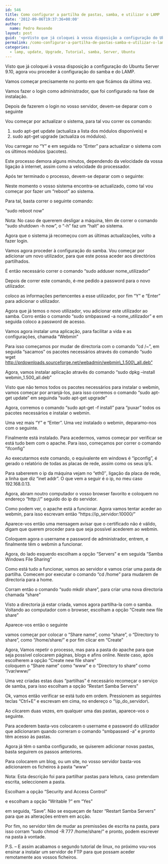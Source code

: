 ```yaml
---
id: 546
title: Como configurar a partilha de pastas, samba, e utilizar o LAMP
date: '2012-09-06T19:37:36+00:00'
author: 
  name: Pedro Resende
layout: post
guid: '<p>Visto que já coloquei à vossa disposição a configuração do Ubuntu Server 9.10, agora vou proceder à configuração do samba e do LAMP.</p><p>Vamos começar precisamente no ponto em que ficámos da última vez.</p><p>Vamos fazer o login como administrador, q'
permalink: /como-configurar-a-partilha-de-pastas-samba-e-utilizar-o-lamp/
categories:
  - lamp, update, Upgrade, Tutorial, samba, Server, Ubuntu
---
```

Visto que já coloquei à vossa disposição a configuração do Ubuntu Server 9.10, agora vou proceder à configuração do samba e do LAMP.

Vamos começar precisamente no ponto em que ficámos da última vez.

Vamos fazer o login como administrador, que foi configurado na fase de instalação.

Depois de fazerem o login no vosso servidor, devem-se deparar com o seguinte

Vou começar por actualizar o sistema, para tal vou correr os comando:

1. sudo apt-get update (actualiza a lista dos módulos disponíveis) e  
2. sudo apt-get upgrade (actualiza os módulos).

Vou carregar no “Y” e em seguida no “Enter” para actualizar o sistema com os últimos módulos (pacotes).

Este processo demora alguns minutos, dependendo da velocidade da vossa ligação à internet, assim como a velocidade do processador.

Após ter terminado o processo, devem-se deparar com o seguinte:

Neste momento o vosso sistema encontra-se actualizado, como tal vou começar por fazer um “reboot” ao sistema.

Para tal, basta correr o seguinte comando:

“sudo reboot now”

Nota: No caso de quererem desligar a máquina, têm de correr o comando “sudo shutdown -h now”, o “-h” faz um “halt” ao sistema.

Agora que o sistema já recomeçou com as últimas actualizações, volto a fazer login.

Vamos agora proceder à configuração do samba. Vou começar por adicionar um novo utilizador, para que este possa aceder aos directórios partilhados.

É então necessário correr o comando “sudo adduser nome_utilizador”

Depois de correr este comando, é-me pedido a password para o novo utilizador.

coloco as informações pertencentes a esse utilizador, por fim “Y” e “Enter” para adicionar o utilizador.

Agora que já temos o novo utilizador, vou adicionar este utilizador ao samba. Corro então o comando “sudo smbpasswd -a nome_utilizador” e em seguida coloco a password de acesso.

Vamos agora instalar uma aplicação, para facilitar a vida e as configurações, chamada “Webmin”

Para isso começamos por mudar de directoria com o comando “cd /~”, em seguida “sacamos” os pacotes necessários através do comando “sudo wget http://prdownloads.sourceforge.net/webadmin/webmin\_1.500\_all.deb”

Agora, vamos instalar aplicação atravês do comando “sudo dpkg –install webmin\_1.500\_all.deb”

Visto que não temos todos os pacotes necessários para instalar o webmin, vamos começar por arranjá-los, para isso corremos o comando “sudo apt-get update” em seguinda “sudo apt-get upgrade”

Agora, corremos o comando “sudo apt-get -f install” para “puxar” todos os pacotes necessários e instalar o webmin.

Uma vez mais “Y” e “Enter”. Uma vez instalado o webmin, deparamo-nos com o seguinte.

Finalmente está instalado. Para acedermos, vamos começar por verificar se está tudo bem com o apache. Para isso, começamos por correr o comando “ifconfig”

Ao executarmos este comando, o equivalente em windows é “ipconfig”, é gerado o relatório de todas as placas de rede, assim como os seus ip’s.

Para sabererem o ip da máquina vejam no “eth0″, ligação da placa de rede, a linha que diz “inet addr”. O que vem a seguir é o ip, no meu caso 192.168.0.13.

Agora, abram noutro computador o vosso browser favorito e coloquem no endereço “http://” seguido do ip do servidor.

Como podem ver, o apache está a funcionar. Agora vamos tentar aceder ao webmin, para isso escrevam então “https://ip_servidor:10000/”

Aparece-vos então uma mensagem avisar que o certificado não é válido, digam que querem proceder para que seja possível acederem ao webmin.

Coloquem agora o username e password de administrador, entrem, e finalmente têm o webmin a funcionar.

Agora, do lado esquerdo escolham a opção “Servers” e em seguida “Samba Windows File Sharing”

Como está tudo a funcionar, vamos ao servidor e vamos criar uma pasta de partilha. Comecem por executar o comando “cd /home” para mudarem de directoria para a home.

Corram então o comando “sudo mkdir share”, para criar uma nova directoria chamada “share”

Visto a directoria já estar criada, vamos agora partilha-la com o samba. Voltando ao computador com o browser, escolham a opção “Create new file share”

Aparece-vos então o seguinte

vamos começar por colocar o “Share name”, como “share”, o “Directory to share”, como “/home/share/” e por fim clicar em “Create”

Agora, Vamos repetir o processo, mas para a pasta do apache para que seja possível colocarem páginas, blogs e afins online. Neste caso, após escolherem a opção “Create new file share”  
coloquem o “Share name” como “www” e o “Directory to share” como “/var/www/”

Uma vez criadas estas duas “partilhas” é necessário recomeçar o serviço de samba, para isso escolham a opção “Restart Samba Servers”

Ok, vamos então verificar se está tudo em ordem. Pressionem as seguintes teclas “Ctrl+E” e escrevam em cima, no endereço o “\\ip\_do\_servidor\\.

Ao clicarem duas vezes, em qualquer uma das pastas, aparece-vos o seguinte.

Para acederem basta-vos colocarem o username e password do utilizador que adicionaram quando correram o comando “smbpasswd -a” e pronto têm acesso às pastas.

Agora já têm o samba configurado, se quiserem adicionar novas pastas, basta seguirem os passos anteriores.

Para colocarem um blog, ou um site, no vosso servidor basta-vos adicionarem os ficheiros à pasta “www”

Nota: Esta descrição foi para partilhar pastas para leitura, caso pretendam escrita, seleccionem a pasta.

Escolham a opção “Security and Access Control”

e escolham a opção “Writable ?” em “Yes”

em seguida, “Save”. Não se esqueçam de fazer “Restart Samba Servers” para que as alterações entrem em acção.

Por fim, no servidor têm de mudar as premissões de escrita na pasta, para isso corram “sudo chmod -R 777 /home/share/” e pronto, podem escrever na pasta à vontade.

P.S. – E assim acabamos o segundo tutorial de linux, no próximo vou-vos ensinar a instalar um servidor de FTP para que possam aceder remotamente aos vossos ficheiros.